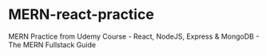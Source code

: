 # MERN-react-practice
MERN Practice from Udemy Course - React, NodeJS, Express &amp; MongoDB - The MERN Fullstack Guide
